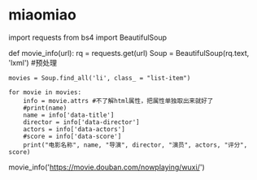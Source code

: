 # miaomiao

import requests
from bs4 import BeautifulSoup

def movie_info(url):
    rq = requests.get(url)
    Soup = BeautifulSoup(rq.text, 'lxml') #预处理
    
    movies = Soup.find_all('li', class_ = "list-item")
    
    for movie in movies:
        info = movie.attrs #不了解html属性，把属性单独取出来就好了
        #print(name)
        name = info['data-title']
        director = info['data-director']
        actors = info['data-actors']
        #score = info['data-score']
        print("电影名称", name, "导演", director, "演员", actors, "评分", score)
    
movie_info('https://movie.douban.com/nowplaying/wuxi/')    
